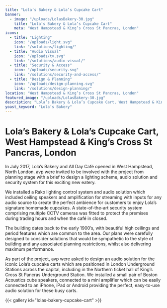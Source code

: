 ```yaml
---
title: "Lola’s Bakery & Lola’s Cupcake Cart"
banner: 
  - image: "/uploads/LolasBakery-30.jpg"
    title: "Lola’s Bakery & Lola’s Cupcake Cart"
    meta: "West Hampstead & King’s Cross St Pancras, London"
icons: 
  - title: "Lighting"
    icon: "/uploads/light.svg"
    link: "/solutions/lighting/"
  - title: "Audio Visual"
    icon: "/uploads/tv.svg"
    link: "/solutions/audio-visual/"
  - title: "Security & Access"
    icon: "/uploads/security.svg"
    link: "/solutions/security-and-access/"
  - title: "Design & Planning"
    icon: "/uploads/design-planning.svg"
    link: "/solutions/design-planning/"
location: "West Hampstead & King’s Cross St Pancras, London"
featured_image: "/uploads/LolasBakery-30.jpg"
description: "Lola’s Bakery & Lola’s Cupcake Cart, West Hampstead & King’s Cross St Pancras, London"
yoast_keyword: "Lola’s Bakery"
---
```


# Lola’s Bakery & Lola’s Cupcake Cart, West Hampstead & King’s Cross St Pancras, London

In July 2017, Lola’s Bakery and All Day Café opened in West Hampstead, North London. avp were invited to be involved with the project from planning stage with a brief to design a lighting scheme, audio solution and security system for this exciting new eatery. 

We installed a Rako lighting control system and audio solution which included ceiling speakers and amplification for streaming with inputs for any audio source to create the perfect ambience for customers to enjoy Lola’s signature homemade cupcakes. A state-of-the-art security system comprising multiple CCTV cameras was fitted to protect the premises during trading hours and when the café in closed.

The building dates back to the early 1900’s, with beautiful high ceilings and period features which are common to the area. Our plans were carefully designed to consider solutions that would be sympathetic to the style of building and any associated planning restrictions, whilst also delivering maximum performance.

As part of the project, avp were asked to design an audio solution for the iconic Lola’s cupcake carts which are positioned in London Underground Stations across the capital, including in the Northern ticket hall of King’s Cross St Pancras Underground Station. We installed a small pair of Boston Acoustics cube speakers, connected to a mini amplifier which can be easily connected to an iPhone, iPad or Android providing the perfect, easy-to-use audio solution for these busy carts.

{{< gallery id="lolas-bakery-cupcake-cart" >}}

